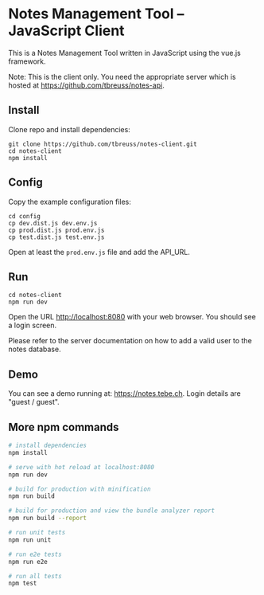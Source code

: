 # Notes Management Tool – JavaScript Client

This is a Notes Management Tool written in JavaScript using the vue.js framework.

Note: This is the client only. You need the appropriate server which is hosted at <https://github.com/tbreuss/notes-api>.

## Install

Clone repo and install dependencies: 

    git clone https://github.com/tbreuss/notes-client.git
    cd notes-client
    npm install

## Config

Copy the example configuration files:

    cd config
    cp dev.dist.js dev.env.js
    cp prod.dist.js prod.env.js
    cp test.dist.js test.env.js

Open at least the `prod.env.js` file and add the API_URL.

## Run

    cd notes-client
    npm run dev
    
Open the URL <http://localhost:8080> with your web browser. You should see a login screen.

Please refer to the server documentation on how to add a valid user to the notes database.

## Demo

You can see a demo running at: <https://notes.tebe.ch>.
Login details are "guest / guest".

## More npm commands

~~~bash
# install dependencies
npm install

# serve with hot reload at localhost:8080
npm run dev

# build for production with minification
npm run build

# build for production and view the bundle analyzer report
npm run build --report

# run unit tests
npm run unit

# run e2e tests
npm run e2e

# run all tests
npm test
~~~
